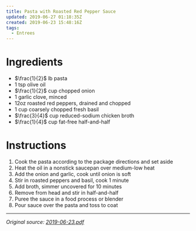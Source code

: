 ```yaml
---
title: Pasta with Roasted Red Pepper Sauce
updated: 2019-06-27 01:18:35Z
created: 2019-06-23 15:48:16Z
tags:
  - Entrees
---
```


# Ingredients

* $\frac{1}{2}$ lb pasta
* 1 tsp olive oil
* $\frac{1}{2}$ cup chopped onion
* 1 garlic clove, minced
* 12oz roasted red peppers, drained and chopped
* 1 cup coarsely chopped fresh basil
* $\frac{3}{4}$ cup reduced-sodium chicken broth
* $\frac{1}{4}$ cup fat-free half-and-half

# Instructions

1. Cook the pasta according to the package directions and set aside
2. Heat the oil in a nonstick saucepan over medium-low heat
3. Add the onion and garlic, cook until onion is soft
4. Stir in roasted peppers and  basil, cook 1 minute
5. Add broth, simmer uncovered for 10 minutes
6. Remove from head and stir in half-and-half 
7. Puree the sauce in a food process or blender
8. Pour sauce over the pasta and toss to coat

---

*Original source: [2019-06-23.pdf](../_resources/2019-06-23.pdf)*
